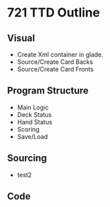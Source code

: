 # 721 TTD Outline

## Visual

* Create Xml container in glade.
* Source/Create Card Backs
* Source/Create Card Fronts

## Program Structure

* Main Logic
* Deck Status
* Hand Status
* Scoring 
* Save/Load

## Sourcing

* test2

## Code